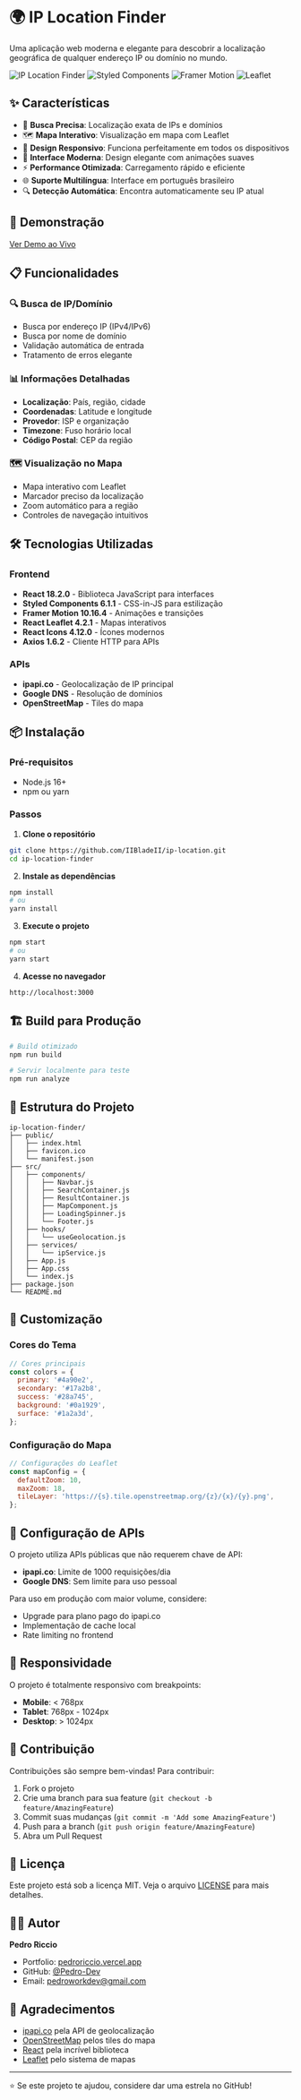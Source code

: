 # 🌍 IP Location Finder

Uma aplicação web moderna e elegante para descobrir a localização geográfica de qualquer endereço IP ou domínio no mundo.

![IP Location Finder](https://img.shields.io/badge/React-18.2.0-blue?style=for-the-badge&logo=react)
![Styled Components](https://img.shields.io/badge/Styled--Components-6.1.1-pink?style=for-the-badge&logo=styled-components)
![Framer Motion](https://img.shields.io/badge/Framer--Motion-10.16.4-purple?style=for-the-badge&logo=framer)
![Leaflet](https://img.shields.io/badge/Leaflet-1.9.4-green?style=for-the-badge&logo=leaflet)

## ✨ Características

- 🎯 **Busca Precisa**: Localização exata de IPs e domínios
- 🗺️ **Mapa Interativo**: Visualização em mapa com Leaflet
- 📱 **Design Responsivo**: Funciona perfeitamente em todos os dispositivos
- 🎨 **Interface Moderna**: Design elegante com animações suaves
- ⚡ **Performance Otimizada**: Carregamento rápido e eficiente
- 🌐 **Suporte Multilíngua**: Interface em português brasileiro
- 🔍 **Detecção Automática**: Encontra automaticamente seu IP atual

## 🚀 Demonstração

[Ver Demo ao Vivo](https://ip-location-finder.vercel.app)

## 📋 Funcionalidades

### 🔍 Busca de IP/Domínio

- Busca por endereço IP (IPv4/IPv6)
- Busca por nome de domínio
- Validação automática de entrada
- Tratamento de erros elegante

### 📊 Informações Detalhadas

- **Localização**: País, região, cidade
- **Coordenadas**: Latitude e longitude
- **Provedor**: ISP e organização
- **Timezone**: Fuso horário local
- **Código Postal**: CEP da região

### 🗺️ Visualização no Mapa

- Mapa interativo com Leaflet
- Marcador preciso da localização
- Zoom automático para a região
- Controles de navegação intuitivos

## 🛠️ Tecnologias Utilizadas

### Frontend

- **React 18.2.0** - Biblioteca JavaScript para interfaces
- **Styled Components 6.1.1** - CSS-in-JS para estilização
- **Framer Motion 10.16.4** - Animações e transições
- **React Leaflet 4.2.1** - Mapas interativos
- **React Icons 4.12.0** - Ícones modernos
- **Axios 1.6.2** - Cliente HTTP para APIs

### APIs

- **ipapi.co** - Geolocalização de IP principal
- **Google DNS** - Resolução de domínios
- **OpenStreetMap** - Tiles do mapa

## 📦 Instalação

### Pré-requisitos

- Node.js 16+
- npm ou yarn

### Passos

1. **Clone o repositório**

```bash
git clone https://github.com/IIBladeII/ip-location.git
cd ip-location-finder
```

2. **Instale as dependências**

```bash
npm install
# ou
yarn install
```

3. **Execute o projeto**

```bash
npm start
# ou
yarn start
```

4. **Acesse no navegador**

```
http://localhost:3000
```

## 🏗️ Build para Produção

```bash
# Build otimizado
npm run build

# Servir localmente para teste
npm run analyze
```

## 📁 Estrutura do Projeto

```
ip-location-finder/
├── public/
│   ├── index.html
│   ├── favicon.ico
│   └── manifest.json
├── src/
│   ├── components/
│   │   ├── Navbar.js
│   │   ├── SearchContainer.js
│   │   ├── ResultContainer.js
│   │   ├── MapComponent.js
│   │   ├── LoadingSpinner.js
│   │   └── Footer.js
│   ├── hooks/
│   │   └── useGeolocation.js
│   ├── services/
│   │   └── ipService.js
│   ├── App.js
│   ├── App.css
│   └── index.js
├── package.json
└── README.md
```

## 🎨 Customização

### Cores do Tema

```javascript
// Cores principais
const colors = {
  primary: '#4a90e2',
  secondary: '#17a2b8',
  success: '#28a745',
  background: '#0a1929',
  surface: '#1a2a3d',
};
```

### Configuração do Mapa

```javascript
// Configurações do Leaflet
const mapConfig = {
  defaultZoom: 10,
  maxZoom: 18,
  tileLayer: 'https://{s}.tile.openstreetmap.org/{z}/{x}/{y}.png',
};
```

## 🔧 Configuração de APIs

O projeto utiliza APIs públicas que não requerem chave de API:

- **ipapi.co**: Limite de 1000 requisições/dia
- **Google DNS**: Sem limite para uso pessoal

Para uso em produção com maior volume, considere:

- Upgrade para plano pago do ipapi.co
- Implementação de cache local
- Rate limiting no frontend

## 📱 Responsividade

O projeto é totalmente responsivo com breakpoints:

- **Mobile**: < 768px
- **Tablet**: 768px - 1024px
- **Desktop**: > 1024px

## 🤝 Contribuição

Contribuições são sempre bem-vindas! Para contribuir:

1. Fork o projeto
2. Crie uma branch para sua feature (`git checkout -b feature/AmazingFeature`)
3. Commit suas mudanças (`git commit -m 'Add some AmazingFeature'`)
4. Push para a branch (`git push origin feature/AmazingFeature`)
5. Abra um Pull Request

## 📄 Licença

Este projeto está sob a licença MIT. Veja o arquivo [LICENSE](LICENSE) para mais detalhes.

## 👨‍💻 Autor

**Pedro Riccio**

- Portfolio: [pedroriccio.vercel.app](https://pedroriccio.vercel.app)
- GitHub: [@Pedro-Dev](https://github.com/Pedro-Dev)
- Email: pedroworkdev@gmail.com

## 🙏 Agradecimentos

- [ipapi.co](https://ipapi.co) pela API de geolocalização
- [OpenStreetMap](https://openstreetmap.org) pelos tiles do mapa
- [React](https://reactjs.org) pela incrível biblioteca
- [Leaflet](https://leafletjs.com) pelo sistema de mapas

---

⭐ Se este projeto te ajudou, considere dar uma estrela no GitHub!
